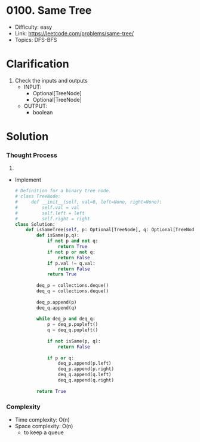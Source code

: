 # 0100. Same Tree

* Difficulty: easy
* Link: https://leetcode.com/problems/same-tree/
* Topics: DFS-BFS

# Clarification

1. Check the inputs and outputs
    - INPUT:
        - Optional[TreeNode]
        - Optional[TreeNode]
    - OUTPUT:
        - boolean

# Solution

### Thought Process

1. 
- Implement
    
    ```python
    # Definition for a binary tree node.
    # class TreeNode:
    #     def __init__(self, val=0, left=None, right=None):
    #         self.val = val
    #         self.left = left
    #         self.right = right
    class Solution:
        def isSameTree(self, p: Optional[TreeNode], q: Optional[TreeNode]) -> bool:
            def isSame(p,q):
                if not p and not q:
                    return True
                if not p or not q:
                    return False
                if p.val != q.val:
                    return False
                return True
            
            deq_p = collections.deque()
            deq_q = collections.deque()
            
            deq_p.append(p)
            deq_q.append(q)
            
            while deq_p and deq_q:
                p = deq_p.popleft()
                q = deq_q.popleft()
                
                if not isSame(p, q):
                    return False
                
                if p or q:
                    deq_p.append(p.left)
                    deq_p.append(p.right)
                    deq_q.append(q.left)
                    deq_q.append(q.right)
        
            return True
    ```
    

### Complexity

- Time complexity: O(n)
- Space complexity: O(n)
    - to keep a queue